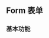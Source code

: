 <div class="demo-header">
<p class="overviewicon">
  <span class="wapi-business-slider"/>
</p>

## Form 表单

<mobile-uxlink widget-name="Form"></mobile-uxlink>
</div>

### 基本功能

<mobile-view link="form/base"></mobile-view>

<br>
<mobile-attributes link="form"></mobile-attributes>
